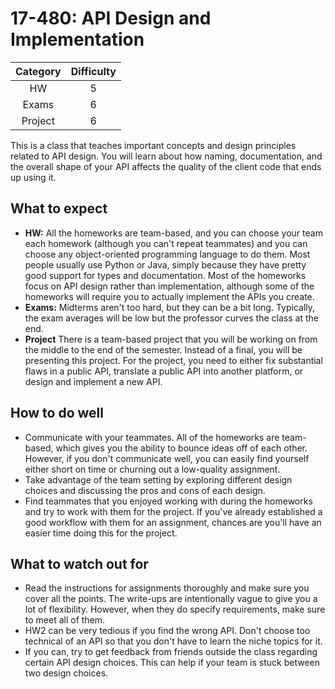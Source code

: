 # 17-480: API Design and Implementation

| Category | Difficulty |
| :------: | :--------: |
|    HW    |     5      |
|  Exams   |     6      |
| Project  |     6      |

This is a class that teaches important concepts and design principles related to API design. You will learn about how naming, documentation, and the overall shape of your API affects the quality of the client code that ends up using it.

## What to expect

- **HW:** All the homeworks are team-based, and you can choose your team each homework (although you can't repeat teammates) and you can choose any object-oriented programming language to do them. Most people usually use Python or Java, simply because they have pretty good support for types and documentation. Most of the homeworks focus on API design rather than implementation, although some of the homeworks will require you to actually implement the APIs you create. 
- **Exams:** Midterms aren't too hard, but they can be a bit long. Typically, the exam averages will be low but the professor curves the class at the end.
- **Project** There is a team-based project that you will be working on from the middle to the end of the semester. Instead of a final, you will be presenting this project. For the project, you need to either fix substantial flaws in a public API, translate a public API into another platform, or design and implement a new API.

## How to do well

- Communicate with your teammates. All of the homeworks are team-based, which gives you the ability to bounce ideas off of each other. However, if you don't communicate well, you can easily find yourself either short on time or churning out a low-quality assignment.
- Take advantage of the team setting by exploring different design choices and discussing the pros and cons of each design.
- Find teammates that you enjoyed working with during the homeworks and try to work with them for the project. If you've already established a good workflow with them for an assignment, chances are you'll have an easier time doing this for the project.

## What to watch out for

- Read the instructions for assignments thoroughly and make sure you cover all the points. The write-ups are intentionally vague to give you a lot of flexibility. However, when they do specify requirements, make sure to meet all of them.
- HW2 can be very tedious if you find the wrong API. Don't choose too technical of an API so that you don't have to learn the niche topics for it.
- If you can, try to get feedback from friends outside the class regarding certain API design choices. This can help if your team is stuck between two design choices.